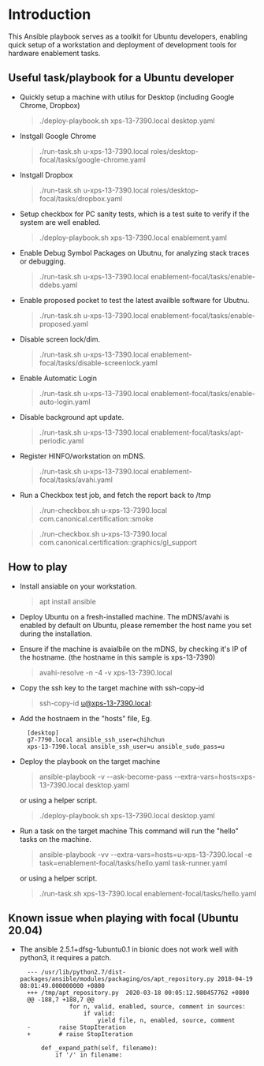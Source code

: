 
# Introduction

This Ansible playbook serves as a toolkit for Ubuntu developers, enabling quick setup of a workstation and deployment of development tools for hardware enablement tasks.

## Useful task/playbook for a Ubuntu developer

- Quickly setup a machine with utilus for Desktop (including Google Chrome, Dropbox)
    > ./deploy-playbook.sh xps-13-7390.local desktop.yaml

- Instgall Google Chrome
    > ./run-task.sh u-xps-13-7390.local roles/desktop-focal/tasks/google-chrome.yaml 

- Instgall Dropbox
    > ./run-task.sh u-xps-13-7390.local roles/desktop-focal/tasks/dropbox.yaml 

- Setup checkbox for PC sanity tests, which is a test suite to verify if the system are well enabled.
    > ./deploy-playbook.sh xps-13-7390.local enablement.yaml

- Enable Debug Symbol Packages on Ubutnu, for analyzing stack traces or debugging.
    > ./run-task.sh u-xps-13-7390.local enablement-focal/tasks/enable-ddebs.yaml

- Enable proposed pocket to test the latest availble software for Ubutnu.
    > ./run-task.sh u-xps-13-7390.local enablement-focal/tasks/enable-proposed.yaml

- Disable screen lock/dim.
    > ./run-task.sh u-xps-13-7390.local enablement-focal/tasks/disable-screenlock.yaml

- Enable Automatic Login
    > ./run-task.sh u-xps-13-7390.local enablement-focal/tasks/enable-auto-login.yaml

- Disable background apt update.
    > ./run-task.sh u-xps-13-7390.local enablement-focal/tasks/apt-periodic.yaml

- Register HINFO/workstation on mDNS.
    > ./run-task.sh u-xps-13-7390.local enablement-focal/tasks/avahi.yaml

 - Run a Checkbox test job, and fetch the report back to /tmp
    > ./run-checkbox.sh u-xps-13-7390.local com.canonical.certification::smoke

    > ./run-checkbox.sh u-xps-13-7390.local com.canonical.certification::graphics/gl_support

## How to play
- Install ansiable on your workstation. 
    > apt install ansible
- Deploy Ubuntu on a fresh-installed machine. The mDNS/avahi is enabled by default on Ubuntu, please remember the host name you set during the installation.
- Ensure if the machine is avaialbile on the mDNS, by checking it's IP of  the hostname. (the hostname in this sample is xps-13-7390)
    > avahi-resolve -n -4 -v xps-13-7390.local
- Copy the ssh key to the target machine with ssh-copy-id
    > ssh-copy-id u@xps-13-7390.local:
- Add the hostnaem in the "hosts" file, Eg.

        [desktop]
        g7-7790.local ansible_ssh_user=chihchun
        xps-13-7390.local ansible_ssh_user=u ansible_sudo_pass=u

- Deploy the playbook on the target machine
    > ansible-playbook -v --ask-become-pass --extra-vars=hosts=xps-13-7390.local desktop.yaml

    or using a helper script.
    > ./deploy-playbook.sh xps-13-7390.local desktop.yaml

- Run a task on the target machine
    This command will run the "hello" tasks on the machine.
    > ansible-playbook -vv --extra-vars=hosts=u-xps-13-7390.local -e task=enablement-focal/tasks/hello.yaml task-runner.yaml

    or using a helper script.
    > ./run-task.sh xps-13-7390.local enablement-focal/tasks/hello.yaml

## Known issue when playing with focal (Ubuntu 20.04)
- The ansible 2.5.1+dfsg-1ubuntu0.1 in bionic does not work well with python3, it requires a patch.

        --- /usr/lib/python2.7/dist-packages/ansible/modules/packaging/os/apt_repository.py	2018-04-19 08:01:49.000000000 +0800
        +++ /tmp/apt_repository.py	2020-03-18 00:05:12.980457762 +0800
        @@ -188,7 +188,7 @@
                    for n, valid, enabled, source, comment in sources:
                        if valid:
                            yield file, n, enabled, source, comment
        -        raise StopIteration
        +        # raise StopIteration
        
            def _expand_path(self, filename):
                if '/' in filename:
